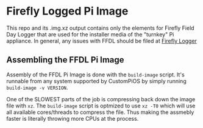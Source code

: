# Firefly Logged Pi Image
This repo and its .img.xz output contains only the elements for 
Firefly Field Day Logger that are used for the installer media
of the "turnkey"  Pi appliance. In general, any issues
with FFDL should be filed at 
[Firefly Logger](https://github.com/jxmx/firefly-logger)

## Assembling the FFDL Pi Image
Assembly of the FFDL Pi Image is done with the `build-image` script. It's 
runnable from any system supported by CustomPiOS by simply running
`build-image -v VERSION`. 

One of the SLOWEST parts of the job is compressing back down the image file
with `xz`. The `build-image` script is optmized to use `xz -T0` which will use
all available cores/threads to compress the file. Thus making the assmebly
faster is literally throwing more CPUs at the process. 
